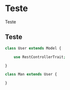 # Teste

Teste

## Teste

```php
class User extends Model {

    use RestControllerTrait;

}
```

```php
class Man extends User {

}
```



